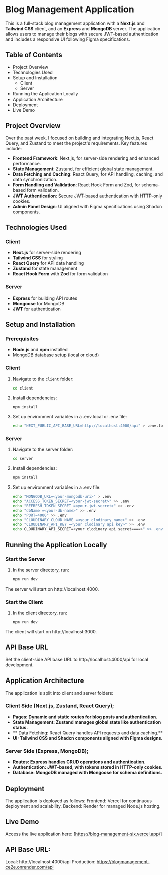 # Blog Management Application

This is a full-stack blog management application with a **Next.js** and **Tailwind CSS** client, and an **Express** and **MongoDB** server. The application allows users to manage their blogs with secure JWT-based authentication and includes a responsive UI following Figma specifications.

## Table of Contents

- Project Overview
- Technologies Used
- Setup and Installation
  - Client
  - Server
- Running the Application Locally
- Application Architecture
- Deployment
- Live Demo

## Project Overview

Over the past week, I focused on building and integrating Next.js, React Query, and Zustand to meet the project's requirements. Key features include:

- **Frontend Framework**: Next.js, for server-side rendering and enhanced performance.
- **State Management**: Zustand, for efficient global state management.
- **Data Fetching and Caching**: React Query, for API handling, caching, and data synchronization.
- **Form Handling and Validation**: React Hook Form and Zod, for schema-based form validation.
- **JWT Authentication**: Secure JWT-based authentication with HTTP-only cookies.
- **Admin Panel Design**: UI aligned with Figma specifications using Shadcn components.

## Technologies Used

### Client
- **Next.js** for server-side rendering
- **Tailwind CSS** for styling
- **React Query** for API data handling
- **Zustand** for state management
- **React Hook Form** with **Zod** for form validation

### Server
- **Express** for building API routes
- **Mongoose** for MongoDB
- **JWT** for authentication

## Setup and Installation

### Prerequisites

- **Node.js** and **npm** installed
- MongoDB database setup (local or cloud)

### Client

1. Navigate to the `client` folder:
   ```bash
   cd client
2. Install dependencies:
   ```bash
   npm install
3. Set up environment variables in a .env.local or .env file:
   ```bash
   echo "NEXT_PUBLIC_API_BASE_URL=http://localhost:4000/api" > .env.local

### Server

1. Navigate to the server folder:
   ```bash
   cd server
2. Install dependencies:
   ```bash
   npm install
3. Set up environment variables in a .env file:
   ```bash
   echo "MONGODB_URL=<your-mongodb-uri>" > .env
   echo "ACCESS_TOKEN_SECRET=<your-jwt-secret>" >> .env
   echo "REFRESH_TOKEN_SECRET =<your-jwt-secret>" >> .env
   echo "dbName =<your-db-name>" >> .env
   echo "PORT=4000" >> .env
   echo "CLOUDINARY_CLOUD_NAME =<your clodinary name>" >> .env
   echo "CLOUDINARY_API_KEY =<your clodinary api key>" >> .env
   echo CLOUDINARY_API_SECRET=<your clodinary api secret====>" >> .env

## Running the Application Locally

### Start the Server

1. In the server directory, run:
   ```bash
   npm run dev
The server will start on http://localhost:4000.

### Start the Client

1. In the client directory, run:
   ```bash
   npm run dev
The client will start on http://localhost:3000.

## API Base URL
Set the client-side API base URL to http://localhost:4000/api for local development.

## Application Architecture
The application is split into client and server folders:
  ### Client Side (Next.js, Zustand, React Query); 
  - **Pages: Dynamic and static routes for blog posts and authentication.**
  - **State Management: Zustand manages global state like authentication status.**
  - ** Data Fetching: React Query handles API requests and data caching.**
  - **UI: Tailwind CSS and Shadcn components aligned with Figma designs.**
  ### Server Side (Express, MongoDB);
  - **Routes: Express handles CRUD operations and authentication.**
  - **Authentication: JWT-based, with tokens stored in HTTP-only cookies.**
  - **Database: MongoDB managed with Mongoose for schema definitions.**
## Deployment
The application is deployed as follows:
  Frontend: Vercel for continuous deployment and scalability.
  Backend: Render for managed Node.js hosting.

## Live Demo
Access the live application here: [https://blog-management-six.vercel.app/]

## API Base URL:
Local: http://localhost:4000/api
Production: https://blogmanagement-ce2e.onrender.com/api










